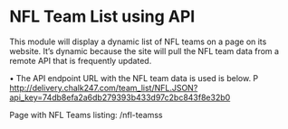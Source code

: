 # NFL Team List using API

This module will display a dynamic list of NFL teams on a page on its website. It’s dynamic because the site will pull the NFL team data from a remote API that is frequently updated.

• The API endpoint URL with the NFL team data is used is below. P
http://delivery.chalk247.com/team_list/NFL.JSON?api_key=74db8efa2a6db279393b433d97c2bc843f8e32b0

Page with NFL Teams listing: /nfl-teamss